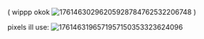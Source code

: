 ( wippp okok ![17614630296205928784762532206748](https://github.com/user-attachments/assets/3b3ddf7e-a681-4324-954a-4188e7c58b2d) ) 

pixels ill use: ![1761463196571957150353323624096](https://github.com/user-attachments/assets/8534c460-b502-4b05-8874-d11475e0d679)
